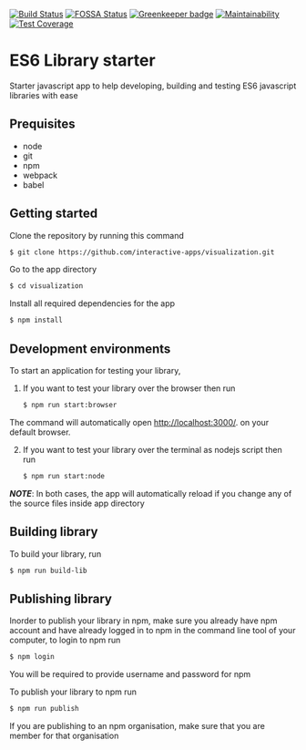 [![Build Status](https://travis-ci.org/rajey/es6-library-starter.svg?branch=master)](https://travis-ci.org/rajey/es6-library-starter)
[![FOSSA Status](https://app.fossa.io/api/projects/git%2Bgithub.com%2Frajey%2Fes6-library-starter.svg?type=shield)](https://app.fossa.io/projects/git%2Bgithub.com%2Frajey%2Fes6-library-starter?ref=badge_shield)
[![Greenkeeper badge](https://badges.greenkeeper.io/rajey/es6-library-starter.svg)](https://greenkeeper.io/)
[![Maintainability](https://api.codeclimate.com/v1/badges/02ee03f17f8891ad73ed/maintainability)](https://codeclimate.com/github/rajey/es6-library-starter/maintainability)
[![Test Coverage](https://api.codeclimate.com/v1/badges/02ee03f17f8891ad73ed/test_coverage)](https://codeclimate.com/github/rajey/es6-library-starter/test_coverage)

# ES6 Library starter

Starter javascript app to help developing, building and testing ES6 javascript libraries with ease

## Prequisites

- node
- git
- npm
- webpack
- babel

## Getting started

Clone the repository by running this command

```bash
$ git clone https://github.com/interactive-apps/visualization.git
```

Go to the app directory

```bash
$ cd visualization
```

Install all required dependencies for the app

```bash
$ npm install
```

## Development environments

To start an application for testing your library,

1. If you want to test your library over the browser then run

   ```bash
   $ npm run start:browser
   ```

The command will automatically open [http://localhost:3000/](http://localhost:3000/). on your default browser.

2. If you want to test your library over the terminal as nodejs script then run

   ```bash
   $ npm run start:node
   ```

**_NOTE_**: In both cases, the app will automatically reload if you change any of the source files inside app directory

## Building library

To build your library, run

```bash
$ npm run build-lib
```

## Publishing library

Inorder to publish your library in npm, make sure you already have npm account and have already logged in to npm in the command line tool of your computer, to login to npm run

```bash
$ npm login
```

You will be required to provide username and password for npm

To publish your library to npm run

```bash
$ npm run publish
```

If you are publishing to an npm organisation, make sure that you are member for that organisation
